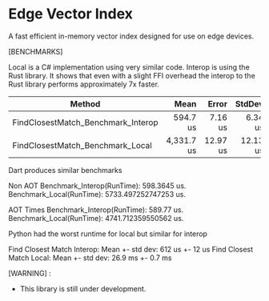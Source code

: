 # Edge Vector Index

A fast efficient in-memory vector index designed for use on edge devices.

[BENCHMARKS]

Local is a C# implementation using very similar code. Interop is using the Rust library. It shows that even with a slight FFI overhead the interop to the Rust library performs approximately 7x faster.

| Method                             | Mean       | Error    | StdDev   |
|----------------------------------- |-----------:|---------:|---------:|
| FindClosestMatch_Benchmark_Interop |   594.7 us |  7.16 us |  6.34 us |
| FindClosestMatch_Benchmark_Local   | 4,331.7 us | 12.97 us | 12.13 us |


Dart produces similar benchmarks

Non AOT
Benchmark_Interop(RunTime): 598.3645 us.
Benchmark_Local(RunTime): 5733.497252747253 us.

AOT Times
Benchmark_Interop(RunTime): 589.77 us.
Benchmark_Local(RunTime): 4741.712359550562 us.


Python had the worst runtime for local but similar for interop

Find Closest Match Interop: Mean +- std dev: 612 us +- 12 us
Find Closest Match Local: Mean +- std dev: 26.9 ms +- 0.7 ms


[WARNING] : 
- This library is still under development.
